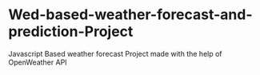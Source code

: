 # Wed-based-weather-forecast-and-prediction-Project
Javascript Based weather forecast Project made with the help of OpenWeather API
